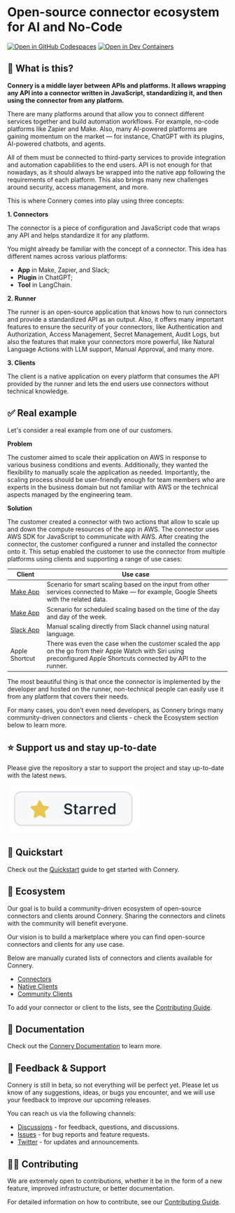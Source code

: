 # Open-source connector ecosystem for AI and No-Code

[![Open in GitHub Codespaces](https://img.shields.io/badge/Open%20in%20GitHub%20Codespaces-black?logo=github)](https://github.com/codespaces/new/connery-io/connery?quickstart=1)
[![Open in Dev Containers](https://img.shields.io/badge/Open%20in%20Dev%20Container-blue?logo=visualstudiocode)](https://vscode.dev/redirect?url=vscode://ms-vscode-remote.remote-containers/cloneInVolume?url=https://github.com/connery-io/connery)

## 🤔 What is this?

**Connery is a middle layer between APIs and platforms.
It allows wrapping any API into a connector written in JavaScript, standardizing it,
and then using the connector from any platform.**

There are many platforms around that allow you to connect different services together and build automation workflows.
For example, no-code platforms like Zapier and Make.
Also, many AI-powered platforms are gaining momentum on the market — for instance, ChatGPT with its plugins,
AI-powered chatbots, and agents.

All of them must be connected to third-party services to provide integration and automation capabilities to the end users.
API is not enough for that nowadays, as it should always be wrapped into the native app following
the requirements of each platform. This also brings many new challenges around security, access management, and more.

This is where Connery comes into play using three concepts:

**1. Connectors**

The connector is a piece of configuration and JavaScript code that wraps any API
and helps standardize it for any platform.

You might already be familiar with the concept of a connector.
This idea has different names across various platforms:

- **App** in Make, Zapier, and Slack;
- **Plugin** in ChatGPT;
- **Tool** in LangChain.

**2. Runner**

The runner is an open-source application that knows how to run connectors and provide a standardized API as an output.
Also, it offers many important features to ensure the security of your connectors,
like Authentication and Authorization, Access Management, Secret Management, Audit Logs,
but also the features that make your connectors more powerful, like Natural Language Actions with LLM support, Manual Approval, and many more.

**3. Clients**

The client is a native application on every platform that consumes the API provided
by the runner and lets the end users use connectors without technical knowledge.

## ✅ Real example

Let's consider a real example from one of our customers.

**Problem**

The customer aimed to scale their application on AWS in response to various business conditions and events.
Additionally, they wanted the flexibility to manually scale the application as needed.
Importantly, the scaling process should be user-friendly enough for team members who are experts
in the business domain but not familiar with AWS or the technical aspects managed by the engineering team.

**Solution**

The customer created a connector with two actions that allow to scale up and down the compute resources of the app in AWS.
The connector uses AWS SDK for JavaScript to communicate with AWS.
After creating the connector, the customer configured a runner and installed the connector onto it.
This setup enabled the customer to use the connector from multiple platforms using clients and supporting a range of use cases:

| Client                                                         | Use case                                                                                                                                                                |
| -------------------------------------------------------------- | ----------------------------------------------------------------------------------------------------------------------------------------------------------------------- |
| [Make App](https://docs.connery.io/docs/native-clients/make)   | Scenario for smart scaling based on the input from other services connected to Make — for example, Google Sheets with the related data.                                 |
| [Make App](https://docs.connery.io/docs/native-clients/make)   | Scenario for scheduled scaling based on the time of the day and day of the week.                                                                                        |
| [Slack App](https://docs.connery.io/docs/native-clients/slack) | Manual scaling directly from Slack channel using natural language.                                                                                                      |
| Apple Shortcut                                                 | There was even the case when the customer scaled the app on the go from their Apple Watch with Siri using preconfigured Apple Shortcuts connected by API to the runner. |

The most beautiful thing is that once the connector is implemented by the developer and hosted on the runner,
non-technical people can easily use it from any platform that covers their needs.

For many cases, you don't even need developers, as Connery brings many community-driven connectors and clients -
check the Ecosystem section below to learn more.

## ⭐ Support us and stay up-to-date

Please give the repository a star to support the project and stay up-to-date with the latest news.

<a href="https://github.com/connery-io/connery">
   <img src="/apps/docs/static/img/repo/give-us-a-star.png" alt="Give the repository a star" width="300">
</a>

## 🚀 Quickstart

Check out the [Quickstart](https://docs.connery.io/docs/quick-start/) guide to get started with Connery.

## 🌳 Ecosystem

Our goal is to build a community-driven ecosystem of open-source connectors and clients around Connery.
Sharing the connectors and clinets with the community will benefit everyone.

Our vision is to build a marketplace where you can find open-source connectors and clients for any use case.

Below are manually curated lists of connectors and clients available for Connery.

- [Connectors](https://docs.connery.io/docs/connectors)
- [Native Clients](https://docs.connery.io/docs/native-clients/)
- [Community Clients](https://docs.connery.io/docs/community-clients)

To add your connector or client to the lists, see the [Contributing Guide](/CONTRIBUTING.md).

## 📖 Documentation

Check out the [Connery Documentation](https://docs.connery.io) to learn more.

## 💬 Feedback & Support

Connery is still in beta, so not everything will be perfect yet. Please let us know of any suggestions, ideas, or bugs you encounter, and we will use your feedback to improve our upcoming releases.

You can reach us via the following channels:

- [Discussions](https://github.com/connery-io/connery/discussions) - for feedback, questions, and discussions.
- [Issues](https://github.com/connery-io/connery/issues) - for bug reports and feature requests.
- [Twitter](https://twitter.com/connery_io) - for updates and announcements.

## 👨‍💻 Contributing

We are extremely open to contributions, whether it be in the form of a new feature, improved infrastructure, or better documentation.

For detailed information on how to contribute, see our [Contributing Guide](/CONTRIBUTING.md).
